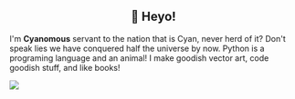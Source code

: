 <h2 align="center">👋 Heyo!</h2>

I'm **Cyanomous** servant to the nation that is Cyan, never herd of it? Don't speak lies we have conquered half the universe by now. Python is a programing language and an animal! I make goodish vector art, code goodish stuff, and like books!

[![](https://github-readme-stats.vercel.app/api?username=Cyanomous&theme=dracula)](https://github.com/Cyanomous)

<!--
**Cyanomous/Cyanomous** is a ✨ _special_ ✨ repository because its `README.md` (this file) appears on your GitHub profile.

Here are some ideas to get you started:

- 🔭 I’m currently working on ...
- 🌱 I’m currently learning ...
- 👯 I’m looking to collaborate on ...
- 🤔 I’m looking for help with ...
- 💬 Ask me about ...
- 📫 How to reach me: ...
- 😄 Pronouns: ...
- ⚡ Fun fact: ...
-->
